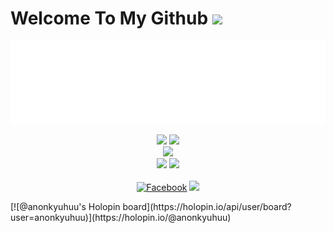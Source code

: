 # Welcome To My Github <img src="https://raw.githubusercontent.com/iampavangandhi/iampavangandhi/master/gifs/Hi.gif" width="30px">
![readmebox](https://raw.githubusercontent.com/anonkyuhuu/anonkyuhuu/cb4287bcd2e6559b8509351e4173f98dcf32aa58/assets/readmebox.svg)

<p align="center">
  <a href="https://github.com/anonkyuhuu"><img src="https://avatars.githubusercontent.com/u/57594865?s=96?v=4&backgroundColor=%23ecf0f1&instagram=@anonkyuhuu&github=anonkyuhuu&pattern=leaf&colorPattern=%23eaeaea&borderRadius=50%" height="195"/><a>
  <a href="https://github.com/anonkyuhuu"><img src="https://github-readme-stats.vercel.app/api?username=anonkyuhuu&theme=tokyonight&include_all_commits=true&show_icons=true" /></a> <br />
  <a href="https://github.com/anonkyuhuu"><img src="https://github-readme-stats.vercel.app/api/top-langs?username=anonkyuhuu&theme=tokyonight&layout=compact" /></a> <br />
  <a href="https://github.com/anonkyuhuu"><img src="https://github-readme-streak-stats.herokuapp.com?user=anonkyuhuu&theme=tokyonight&hide_border=false&properties=background&border=%239611C5FF" /><a>
  <a href="https://github.com/anonkyuhuu"><img src="https://github-profile-trophy.vercel.app/?username=anonkyuhuu&theme=radical&margin-w=20&no-bg=true&no-frame=false" /> <br /><br />
  <a href="https://facebook.com/anonkgans" target="_blank"><img src="https://img.shields.io/badge/-Facebook-1877f2?style=for-the-badge&logo=facebook&logoColor=white" alt="Facebook" /></a>
  <a href="https://instagram.com/anonkyuhuu" style="text-decoration: none;"><img src="https://img.shields.io/badge/instagram-%23E4405F?&style=for-the-badge&logo=instagram&logoColor=white"/></a>
</p>
[![@anonkyuhuu's Holopin board](https://holopin.io/api/user/board?user=anonkyuhuu)](https://holopin.io/@anonkyuhuu)
